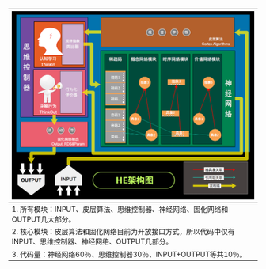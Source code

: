 | ![](../手写笔记/assets/138_v2.0架构图.png) |
| --- |
| 1. 所有模块：INPUT、皮层算法、思维控制器、神经网络、固化网络和OUTPUT几大部分。 |
| 2. 核心模块：皮层算法和固化网络目前为开放接口方式，所以代码中仅有INPUT、思维控制器、神经网络、OUTPUT几部分。 |
| 3. 代码量：神经网络60％、思维控制器30％、INPUT+OUTPUT等共10％。 |
